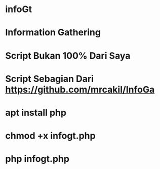 # infoGt
# Information Gathering
# Script Bukan 100% Dari Saya
# Script Sebagian Dari https://github.com/mrcakil/InfoGa
# apt install php
# chmod +x infogt.php
# php infogt.php

